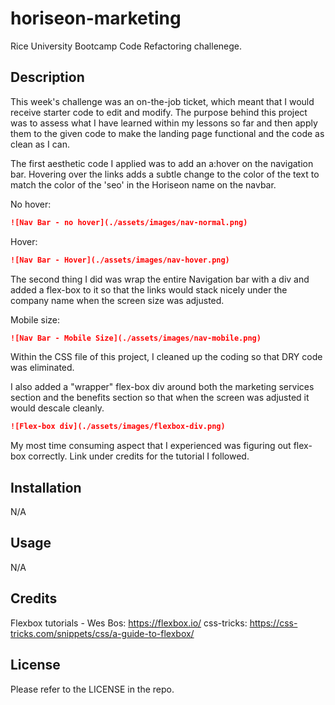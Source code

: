 # horiseon-marketing

Rice University Bootcamp Code Refactoring challenege.

## Description

This week's challenge was an on-the-job ticket, which meant that I would receive starter code to edit and modify. The purpose behind this project was to assess what I have learned within my lessons so far and then apply them to the given code to make the landing page functional and the code as clean as I can.

The first aesthetic code I applied was to add an a:hover on the navigation bar. Hovering over the links adds a subtle change to the color of the text to match the color of the 'seo' in the Horiseon name on the navbar.

No hover:

```md
![Nav Bar - no hover](./assets/images/nav-normal.png)
```

Hover:

```md
![Nav Bar - Hover](./assets/images/nav-hover.png)
```

The second thing I did was wrap the entire Navigation bar with a div and added a flex-box to it so that the links would stack nicely under the company name when the screen size was adjusted.

Mobile size:

```md
![Nav Bar - Mobile Size](./assets/images/nav-mobile.png)
```

Within the CSS file of this project, I cleaned up the coding so that DRY code was eliminated.

I also added a "wrapper" flex-box div around both the marketing services section and the benefits section so that when the screen was adjusted it would descale cleanly.

```md
![Flex-box div](./assets/images/flexbox-div.png)
```

My most time consuming aspect that I experienced was figuring out flex-box correctly. Link under credits for the tutorial I followed.

## Installation

N/A

## Usage

N/A

## Credits

Flexbox tutorials -
Wes Bos: https://flexbox.io/
css-tricks: https://css-tricks.com/snippets/css/a-guide-to-flexbox/

## License

Please refer to the LICENSE in the repo.
